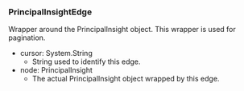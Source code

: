 ### PrincipalInsightEdge
Wrapper around the PrincipalInsight object. This wrapper is used for pagination.

- cursor: System.String
  - String used to identify this edge.
- node: PrincipalInsight
  - The actual PrincipalInsight object wrapped by this edge.
